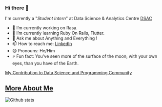 ### Hi there 👋 

I'm currently a "<em>Student Intern</em>" at Data Science & Analytics Centre [DSAC](https://dsackce.com/)

- 🔭 I’m currently working on Rasa.
- 🌱 I’m currently learning Ruby On Rails, Flutter.
- 💬 Ask me about Anything and Everything !
- 📫 How to reach me: [LinkedIn](https://www.linkedin.com/in/gowrisankar-jg/)
- 😄 Pronouns: He/Him
- ⚡ Fun fact: You've seen more of the surface of the moon, with your own eyes, than you have of the Earth. 

[My Contribution to Data Science and Programming Community](https://jggowrisankar.medium.com/)

## [More About Me](https://gowrisankar-jg.github.io/gowrisankarjg.github.io/)

![Github stats](https://github-readme-stats.vercel.app/api?username=GowriSankar-JG&show_icons=true&cache_seconds=86400) 
